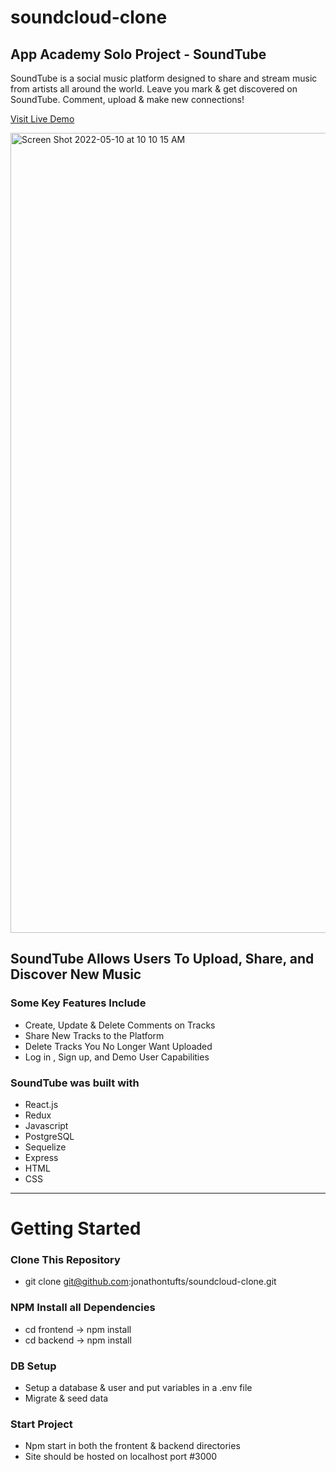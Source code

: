 # soundcloud-clone
## App Academy Solo Project - SoundTube

SoundTube is a social music platform designed to share and stream music from artists all around the world.
Leave you mark & get discovered on SoundTube.
Comment, upload & make new connections!

<a href='https://sound-tube.herokuapp.com/'>Visit Live Demo</a>

<img width="1280" alt="Screen Shot 2022-05-10 at 10 10 15 AM" src="https://user-images.githubusercontent.com/86862338/167674050-a5ed219c-0a57-4b66-be89-e26c156a87d0.png">



## SoundTube Allows Users To Upload, Share, and Discover New Music
### Some Key Features Include

* Create, Update & Delete Comments on Tracks
* Share New Tracks to the Platform
* Delete Tracks You No Longer Want Uploaded
* Log in , Sign up, and Demo User Capabilities


### SoundTube was built with

* React.js
* Redux
* Javascript
* PostgreSQL
* Sequelize
* Express
* HTML
* CSS

<hr>

# Getting Started

### Clone This Repository

* git clone git@github.com:jonathontufts/soundcloud-clone.git

### NPM Install all Dependencies 

* cd frontend -> npm install
* cd backend -> npm install

### DB Setup 

* Setup a database & user and put variables in a .env file 
* Migrate & seed data

### Start Project 

* Npm start in both the frontent & backend directories 
* Site should be hosted on localhost port #3000


